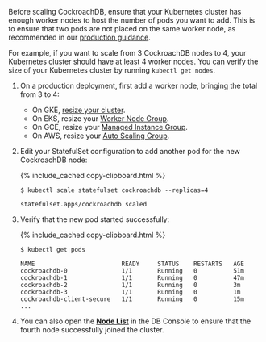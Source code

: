 Before scaling CockroachDB, ensure that your Kubernetes cluster has enough worker nodes to host the number of pods you want to add. This is to ensure that two pods are not placed on the same worker node, as recommended in our [production guidance](recommended-production-settings.html#topology).

For example, if you want to scale from 3 CockroachDB nodes to 4, your Kubernetes cluster should have at least 4 worker nodes. You can verify the size of your Kubernetes cluster by running `kubectl get nodes`.

1. On a production deployment, first add a worker node, bringing the total from 3 to 4:
    - On GKE, [resize your cluster](https://cloud.google.com/kubernetes-engine/docs/how-to/resizing-a-cluster).
    - On EKS, resize your [Worker Node Group](https://eksctl.io/usage/managing-nodegroups/#scaling).
    - On GCE, resize your [Managed Instance Group](https://cloud.google.com/compute/docs/instance-groups/).
    - On AWS, resize your [Auto Scaling Group](https://docs.aws.amazon.com/autoscaling/latest/userguide/as-manual-scaling.html).

1. Edit your StatefulSet configuration to add another pod for the new CockroachDB node:

    {% include_cached copy-clipboard.html %}
    ~~~ shell
    $ kubectl scale statefulset cockroachdb --replicas=4
    ~~~

    ~~~
    statefulset.apps/cockroachdb scaled
    ~~~

1. Verify that the new pod started successfully:

    {% include_cached copy-clipboard.html %}
    ~~~ shell
    $ kubectl get pods
    ~~~

    ~~~
    NAME                        READY     STATUS    RESTARTS   AGE
    cockroachdb-0               1/1       Running   0          51m
    cockroachdb-1               1/1       Running   0          47m
    cockroachdb-2               1/1       Running   0          3m
    cockroachdb-3               1/1       Running   0          1m
    cockroachdb-client-secure   1/1       Running   0          15m
    ...
    ~~~

1. You can also open the [**Node List**](ui-cluster-overview-page.html#node-list) in the DB Console to ensure that the fourth node successfully joined the cluster.